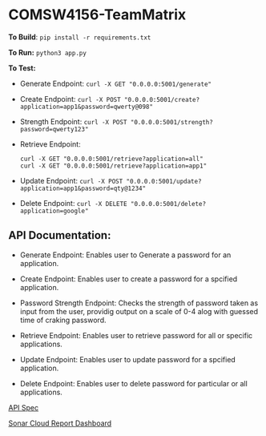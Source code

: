 # COMSW4156-TeamMatrix

**To Build**: `pip install -r requirements.txt`

**To Run:** `python3 app.py`

**To Test:** 

- Generate Endpoint: 
    `curl -X GET "0.0.0.0:5001/generate"`

- Create Endpoint: 
    `curl -X POST "0.0.0.0:5001/create?application=app1&password=qwerty@098"`

- Strength Endpoint: 
    `curl -X POST "0.0.0.0:5001/strength?password=qwerty123"`

- Retrieve Endpoint: 
    ```
    curl -X GET "0.0.0.0:5001/retrieve?application=all"
    curl -X GET "0.0.0.0:5001/retrieve?application=app1"
    ```

- Update Endpoint:
    `curl -X POST "0.0.0.0:5001/update?application=app1&password=qty@1234"`

- Delete Endpoint: 
    `curl -X DELETE "0.0.0.0:5001/delete?application=google"`
    
    
 ## API Documentation:
 - Generate Endpoint: Enables user to Generate a password for an application.

- Create Endpoint: Enables user to create a password for a spcified application.

- Password Strength Endpoint: Checks the strength of password taken as input from the user, providig output on a scale of 0-4 alog with guessed time of craking password.

- Retrieve Endpoint: Enables user to retrieve password for all or specific applications.
  
- Update Endpoint: Enables user to update password for a spcified application.

- Delete Endpoint: Enables user to delete password for particular or all applications.

[API Spec](https://github.com/RohanKumarSachdeva/COMSW4156-TeamMatrix/blob/main/documentation/api_spec_password_manager.png)
 
[Sonar Cloud Report Dashboard](https://sonarcloud.io/summary/overall?id=RohanKumarSachdeva_COMSW4156-TeamMatrix)

